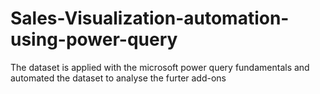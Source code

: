 # Sales-Visualization-automation-using-power-query
 The dataset is applied with the microsoft power query fundamentals and automated the dataset to analyse the furter add-ons 
